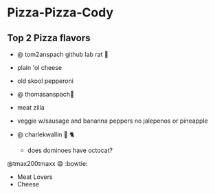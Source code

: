 Pizza-Pizza-Cody
================

## Top 2 Pizza flavors
 * @ tom2anspach github lab rat :rat:
 

  * plain 'ol cheese
  * old skool pepperoni


* @ thomasanspach:jack_o_lantern:  
 
 * meat zilla
 * veggie w/sausage and bananna peppers no jalepenos or pineapple
 

* @ charlekwallin :octopus: :cat2:
  * does dominoes have octocat?

@tmax200tmaxx :smile: :bowtie:
 * Meat Lovers
 * Cheese
 

 
